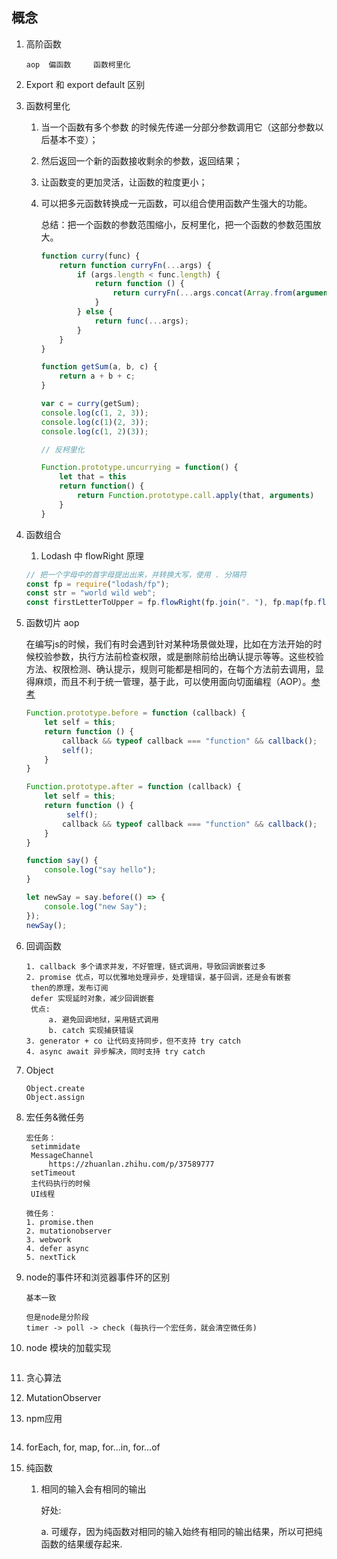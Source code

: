 ## 概念

1. 高阶函数

   ```
   aop 	偏函数		函数柯里化
   ```

2. Export 和 export default 区别

   

3. 函数柯里化

   1. 当一个函数有多个参数 的时候先传递一分部分参数调用它（这部分参数以后基本不变）；

   2. 然后返回一个新的函数接收剩余的参数，返回结果；

   3. 让函数变的更加灵活，让函数的粒度更小；

   4. 可以把多元函数转换成一元函数，可以组合使用函数产生强大的功能。

      总结：把一个函数的参数范围缩小，反柯里化，把一个函数的参数范围放大。

      ```javascript
      function curry(func) {
          return function curryFn(...args) {
              if (args.length < func.length) {
                  return function () {
                      return curryFn(...args.concat(Array.from(arguments)));
                  }
              } else {
                  return func(...args);
              }
          }
      }
      
      function getSum(a, b, c) {
          return a + b + c;
      }
      
      var c = curry(getSum);
      console.log(c(1, 2, 3));
      console.log(c(1)(2, 3));
      console.log(c(1, 2)(3));

      // 反柯里化

      Function.prototype.uncurrying = function() {
          let that = this
          return function() {
              return Function.prototype.call.apply(that, arguments)
          }
      }

      ```

4. 函数组合

   1.   Lodash 中 flowRight 原理

      ```javascript
      // 把一个字母中的首字母提出出来，并转换大写，使用 . 分隔符
      const fp = require("lodash/fp");
      const str = "world wild web";
      const firstLetterToUpper = fp.flowRight(fp.join(". "), fp.map(fp.flowRight(fp.first, fp.toUpper)), fp.split(" "));
      ```

5. 函数切片 aop

   在编写js的时候，我们有时会遇到针对某种场景做处理，比如在方法开始的时候校验参数，执行方法前检查权限，或是删除前给出确认提示等等。这些校验方法、权限检测、确认提示，规则可能都是相同的，在每个方法前去调用，显得麻烦，而且不利于统一管理，基于此，可以使用面向切面编程（AOP）。[参考](https://www.cnblogs.com/zengyuanjun/p/7429968.html)

   ```javascript
   Function.prototype.before = function (callback) {
       let self = this;
       return function () {
           callback && typeof callback === "function" && callback();
           self();
       }
   }
   
   Function.prototype.after = function (callback) {
       let self = this;
       return function () {
         	self();
           callback && typeof callback === "function" && callback();
       }
   }
   
   function say() {
       console.log("say hello");
   }
   
   let newSay = say.before(() => {
       console.log("new Say");
   });
   newSay();
   ```

   

6. 回调函数

   ```
   1. callback 多个请求并发，不好管理，链式调用，导致回调嵌套过多
   2. promise 优点，可以优雅地处理异步，处理错误，基于回调，还是会有嵌套
   	then的原理，发布订阅
   	defer 实现延时对象，减少回调嵌套
   	优点: 
   		a. 避免回调地狱，采用链式调用
   		b. catch 实现捕获错误
   3. generator + co 让代码支持同步，但不支持 try catch
   4. async await 异步解决，同时支持 try catch
   ```

7. Object

   ```
   Object.create
   Object.assign
   ```

8. 宏任务&微任务

   ```
   宏任务：
   	setimmidate
   	MessageChannel
   		https://zhuanlan.zhihu.com/p/37589777
   	setTimeout
   	主代码执行的时候
   	UI线程
   	
   微任务：
   1. promise.then
   2. mutationobserver
   3. webwork
   4. defer async
   5. nextTick
   ```

9. node的事件环和浏览器事件环的区别

   ```
   基本一致
   
   但是node是分阶段
   timer -> poll -> check (每执行一个宏任务，就会清空微任务)
   ```

10. node 模块的加载实现

   ```
   
   ```

11. 贪心算法

12. MutationObserver

13. npm应用

    ```
    
    ```

14. forEach, for, map, for...in, for...of

15. 纯函数

    1. 相同的输入会有相同的输出

       好处:

       a. 可缓存，因为纯函数对相同的输入始终有相同的输出结果，所以可把纯函数的结果缓存起来.

